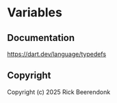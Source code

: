 # Variables

## Documentation

https://dart.dev/language/typedefs

## Copyright

Copyright (c) 2025 Rick Beerendonk

